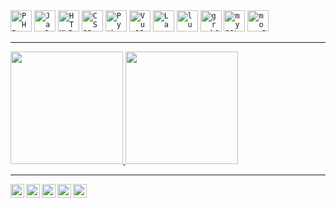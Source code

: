 

 <div>
  <code><img alt="PHP" height="34" src="https://cdn.jsdelivr.net/npm/simple-icons@3.13.0/icons/php.svg"></code>
  <code><img alt="JavaScript" height="34" src="https://cdn.jsdelivr.net/npm/simple-icons@5.8.1/icons/javascript.svg"></code>
  <code><img alt="HTML5" height="34" src="https://cdn.jsdelivr.net/npm/simple-icons@5.8.1/icons/html5.svg"></code>
  <code><img alt="CSS3" height="34" src="https://cdn.jsdelivr.net/npm/simple-icons@5.8.1/icons/css3.svg"></code>
  <code><img alt="Python" height="34" src="https://cdn.jsdelivr.net/npm/simple-icons@5.8.1/icons/python.svg"></code>
  <code><img alt="VueJS" height="34" src="https://cdn.jsdelivr.net/npm/simple-icons@5.8.1/icons/vuedotjs.svg"></code>
  <code><img alt="Laravel" height="34" src="https://cdn.jsdelivr.net/npm/simple-icons@5.8.1/icons/laravel.svg"></code>
  <code><img alt="lumen" height="34" src="https://cdn.jsdelivr.net/npm/simple-icons@5.8.1/icons/lumen.svg"></code>
  <code><img alt="graphQL" height="34" src="https://cdn.jsdelivr.net/npm/simple-icons@5.8.1/icons/graphql.svg"></code>
  <code><img alt="mySQL" height="34" src="https://cdn.jsdelivr.net/npm/simple-icons@5.8.1/icons/mysql.svg"></code>
  <code><img alt="mongoDB" height="34" src="https://cdn.jsdelivr.net/npm/simple-icons@5.8.1/icons/mongodb.svg"></code>
 </div>
<hr>
<div>
  <a href="https://github.com/hendrix97s">
  <img height="180em" src="https://github-readme-stats.vercel.app/api?username=rafaballerini&show_icons=true&theme=merko&include_all_commits=true&count_private=true"/>
  <img height="180em" src="https://github-readme-stats.vercel.app/api/top-langs/?username=hendrix97s&layout=compact&langs_count=16&theme=merko"/>
</div>

  
  <hr>
  
<div>
  <a target="_blank" href="https://www.linkedin.com/in/luiz-felipe-lima-pereira-6b2112150/">
    <img align="left" alt="LinkdeIN" width="22px" src="https://cdn.jsdelivr.net/npm/simple-icons@v3/icons/linkedin.svg" />
  </a>
  <a target="_blank" href="https://api.whatsapp.com/send?phone=5519999583179">
    <img align="left" alt="Whatsapp" width="22px" src="https://cdn.jsdelivr.net/npm/simple-icons@v3/icons/whatsapp.svg" />
  </a>
  <a target="_blank" href="https://dev.to/hendrix97s/">
    <img align="left" alt="Devto" width="22px" src="https://cdn.jsdelivr.net/npm/simple-icons@v3/icons/dev-dot-to.svg" />
  </a>
  <a target="_blank" href="mailto:contato@luizlima.online">
    <img align="left" alt="Gmail" width="22px" src="https://cdn.jsdelivr.net/npm/simple-icons@5.8.1/icons/minutemailer.svg" />
  </a>
  <a target="_blank" href="https://www.facebook.com/luizfelipe.limapereira/">
    <img align="left" alt="Facebook" width="22px" src="https://cdn.jsdelivr.net/npm/simple-icons@v3/icons/facebook.svg" />
  </a>
</div>
